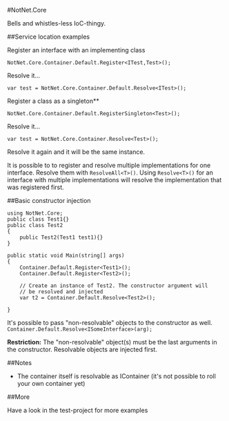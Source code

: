 #NotNet.Core

Bells and whistles-less IoC-thingy.

##Service location examples

Register an interface with an implementing class

`NotNet.Core.Container.Default.Register<ITest,Test>();`

Resolve it...

`var test = NotNet.Core.Container.Default.Resolve<ITest>();`


Register a class as a singleton**

`NotNet.Core.Container.Default.RegisterSingleton<Test>();`

Resolve it...

`var test = NotNet.Core.Container.Resolve<Test>();`

Resolve it again and it will be the same instance.

It is possible to to register and resolve multiple implementations for one interface. Resolve them with `ResolveAll<T>()`.
Using `Resolve<T>()` for an interface with multiple implementations will resolve the implementation that was registered first.




##Basic constructor injection

```
using NotNet.Core;
public class Test1{}
public class Test2
{
	public Test2(Test1 test1){}
}

public static void Main(string[] args)
{
	Container.Default.Register<Test1>();
	Container.Default.Register<Test2>();
	
	// Create an instance of Test2. The constructor argument will 
	// be resolved and injected
	var t2 = Container.Default.Resolve<Test2>();
	
}
```
It's possible to pass "non-resolvable" objects to the constructor as well.
`Container.Default.Resolve<ISomeInterface>(arg);`

**Restriction:** The "non-resolvable" object(s) must be the last arguments in the constructor. Resolvable objects are injected first.

##Notes

* The container itself is resolvable as IContainer (it's not possible to roll your own container yet)

##More

Have a look in the test-project for more examples
